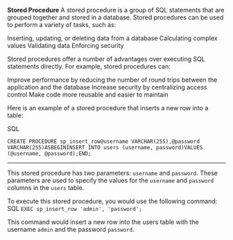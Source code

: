**Stored Procedure**
A stored procedure is a group of SQL statements that are grouped together and stored in a database. Stored procedures can be used to perform a variety of tasks, such as:

Inserting, updating, or deleting data from a database
Calculating complex values
Validating data
Enforcing security

Stored procedures offer a number of advantages over executing SQL statements directly. For example, stored procedures can:

Improve performance by reducing the number of round trips between the application and the database
Increase security by centralizing access control
Make code more reusable and easier to maintain

Here is an example of a stored procedure that inserts a new row into a table:

SQL

`CREATE PROCEDURE sp_insert_row@username VARCHAR(255),@password VARCHAR(255)ASBEGININSERT INTO users (username, password)VALUES (@username, @password);END;`

---
This stored procedure has two parameters: `username` and `password`. These parameters are used to specify the values for the `username` and `password` columns in the `users` table.

To execute this stored procedure, you would use the following command:
SQL
`EXEC sp_insert_row 'admin', 'password';`

This command would insert a new row into the users table with the username `admin` and the password `password`.
